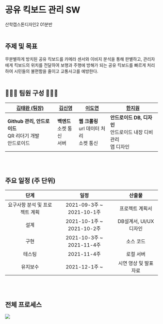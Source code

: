 # 공유 킥보드 관리 SW
산학캡스톤디자인2 01분반<br><br>

## 주제 및 목표
무분별하게 방치된 공유 킥보드를 카메라 센서와 이비지 분석을 통해 판별하고, 관리자에게 킥보드의 위치를 전달하여 보행과 주행에 방해가 되는 공유 킥보드를 빠르게 처리하여 시민들의 불편함을 줄이고 교통사고를 예방한다.
<br><br>

## 👩🏻‍💻 팀원 구성 👩🏻‍💻
[김태완 (팀장)](https://github.com/twan8682)| [김신영](https://github.com/dryhusky) | [이도연](https://github.com/Lee-Do-Yeon) | [한지원](https://github.com/jiwon0829)
--------- | --------- | --------- | ---------
**Github 관리, 안드로이드**<br>QR 리더기 개발<br>안드로이드 | **백엔드**<br>소켓 통신<br>서버 |**웹 크롤링**<br>url 데이터 처리<br>소켓 통신 | **안드로이드 DB, 디자인**<br>안드로이드 내장 디비 관리<br>앱 디자인

<br><br>

## 주요 일정 (주 단위)
단계 | 일정 | 산출물
|:-----: | :-----: | :-----: |
요구사항 분석 및 프로젝트 계획 | 2021-09-3주 ~ 2021-10-1주 | 프로젝트 계획서
설계 | 2021-10-1주 ~ 2021-10-2주 | DB설계서, UI/UX 디자인
구현 | 2021-10-3주 ~ 2021-11-4주 | 소스 코드
테스팅 | 2021-11-4주 | 로컬 서버
유지보수 | 2021-12-1주 ~ | 시연 영상 및 발표 자료

<br><br>

## 전체 프로세스
![](https://images.velog.io/images/hanturtle/post/733a591c-ff95-47b8-87a7-852b35932cc2/image.png)

